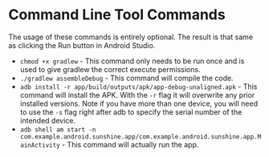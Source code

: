 # Command Line Tool Commands

The usage of these commands is entirely optional. The result is that same as clicking the Run button in Android Studio.

* `chmod +x gradlew` - This command only needs to be run once and is used to give gradlew the correct execute permissions.
* `./gradlew assembleDebug` - This command will compile the code.
* `adb install -r app/build/outputs/apk/app-debug-unaligned.apk` - This command will install the APK. With the `-r` flag it will overwrite any prior installed versions. Note if you have more than one device, you will need to use the `-s` flag right after adb to specify the serial number of the intended device.
* `adb shell am start -n com.example.android.sunshine.app/com.example.android.sunshine.app.MainActivity` - This command will actually run the app.
